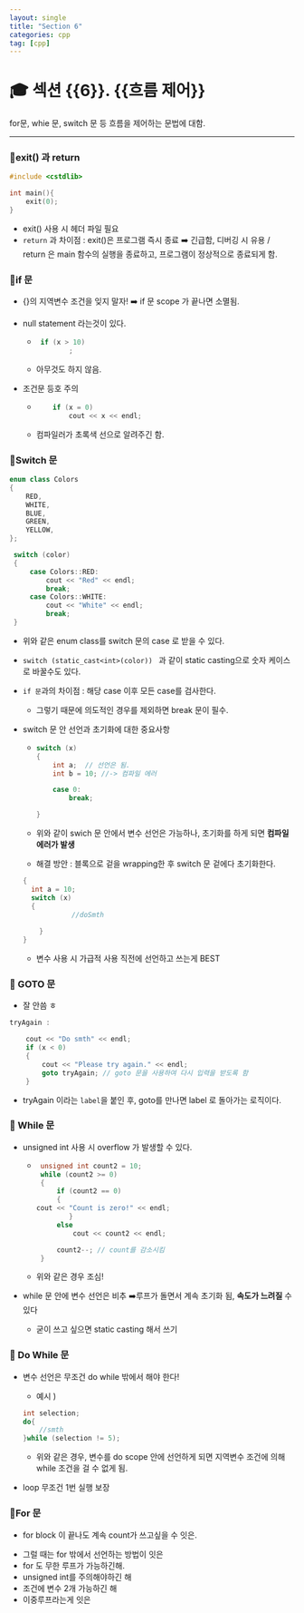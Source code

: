 ```yaml
---
layout: single
title: "Section 6"
categories: cpp
tag: [cpp]
---
```


# 🎓 섹션 {{6}}. {{흐름 제어}}

for문, whie 문, switch 문 등 흐름을 제어하는 문법에 대함.

---

### 📌exit() 과 return 

```c++
#include <cstdlib>

int main(){
    exit(0);
}
```

* exit() 사용 시 <cstdlib> 헤더 파일 필요
* `return` 과 차이점 : exit()은 프로그램 즉시 종료 ➡️ 긴급함, 디버깅 시 유용 / return 은 main 함수의 실행을 종료하고, 프로그램이 정상적으로 종료되게 함.

### 📌if 문 

- {}의 지역변수 조건을 잊지 말자! ➡️ if 문 scope 가 끝나면 소멸됨.
- null statement 라는것이 있다.

  - ```c++
     if (x > 10)
    		;
    ```
  - 아무것도 하지 않음.
- 조건문 등호 주의 

  - ```c++
        if (x = 0)
            cout << x << endl;
    ```

  - 컴파일러가 초록색 선으로 알려주긴 함.

### 📌Switch 문

```c++
enum class Colors
{
    RED,
    WHITE,
    BLUE,
    GREEN,
    YELLOW,
};

 switch (color)
 {
     case Colors::RED:
         cout << "Red" << endl;
         break;
     case Colors::WHITE:
         cout << "White" << endl;
         break;
 }
```

- 위와 같은 enum class를 switch 문의 case 로 받을 수 있다.

- `switch (static_cast<int>(color)) ` 과 같이 static casting으로 숫자 케이스로 바꿀수도 있다.

- `if 문`과의 차이점 : 해당 case 이후 모든 case를 검사한다.

  - 그렇기 때문에 의도적인 경우를 제외하면 break 문이 필수.

- switch 문 안 선언과 초기화에 대한 중요사항

  - ```c++
    switch (x)
    {
    	int a;	// 선언은 됨.
    	int b = 10; //-> 컴파일 에러
    
    	case 0:
    		break;
    
    }
    ```

  - 위와 같이 swich 문 안에서 변수 선언은 가능하나, 초기화를 하게 되면 **컴파일 에러가 발생**

  - 해결 방안 : 블록으로 겉을 wrapping한 후 switch 문 겉에다 초기화한다.

  ```c++
  {
  	int a = 10; 
  	switch (x)
  	{ 
              //doSmth
              
      }
  }
  ```

  * 변수 사용 시 가급적 사용 직전에 선언하고 쓰는게 BEST

### 📌 GOTO 문

* 잘 안씀 ㅎ

```c++
tryAgain :

	cout << "Do smth" << endl;
	if (x < 0)
	{
		cout << "Please try again." << endl;
		goto tryAgain; // goto 문을 사용하여 다시 입력을 받도록 함
	}
```

* tryAgain 이라는 `label`을 붙인 후, goto를 만나면 label 로 돌아가는 로직이다.

  

### 📌 While 문

- unsigned int 사용 시 overflow 가 발생할 수 있다.

  - ```c++
     unsigned int count2 = 10;
     while (count2 >= 0)
     {
         if (count2 == 0)
         {
    cout << "Count is zero!" << endl;
    		}
         else
             cout << count2 << endl;
    
         count2--; // count를 감소시킴
     }
    
    ```

  - 위와 같은 경우 조심!

- while 문 안에 변수 선언은 비추 ➡️루프가 돌면서 계속 초기화 됨, **속도가 느려질** 수 있다

  - 굳이 쓰고 싶으면 static casting 해서 쓰기

### 📌 Do While 문

- 변수 선언은 무조건 do while 밖에서 해야 한다!

  - 예시 )

  ```c++
  int selection;
  do{
      //smth
  }while (selection != 5);
  ```

  * 위와 같은 경우, 변수를 do scope 안에 선언하게 되면 지역변수 조건에 의해 while 조건을 걸 수 없게 됨.

- loop 무조건 1번 실행 보장

### 📌For 문

* for block 이 끝나도 계속 count가 쓰고싶을 수 잇은.

- 그럴 때는 for 밖에서 선언하는 방법이 잇은
- for 도 무한 루프가 가능하긴해.
- unsigned int를 주의해야하긴 해 
- 조건에 변수 2개 가능하긴 해 
- 이중루프라는게 잇은
